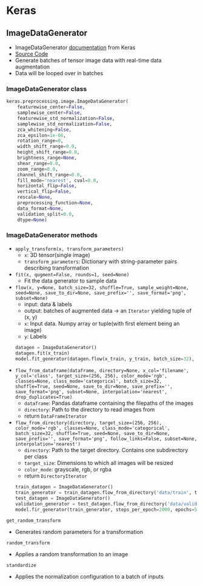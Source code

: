 # Keras
## ImageDataGenerator
- ImageDataGenerator [documentation](https://keras.io/preprocessing/image/) from Keras
- [Source Code](https://github.com/keras-team/keras/blob/master/keras/preprocessing/image.py)
- Generate batches of tensor image data with real-time data augmentation
- Data will be looped over in batches
### ImageDataGenerator class
```python
keras.preprocessing.image.ImageDataGenerator(
    featurewise_center=False,
    samplewise_center=False,
    featurewise_std_normalization=False,
    samplewise_std_normalization=False,
    zca_whitening=False,
    zca_epsilon=1e-06,
    rotation_range=0,
    width_shift_range=0.0,
    height_shift_range=0.0,
    brightness_range=None,
    shear_range=0.0,
    zoom_range=0.0,
    channel_shift_range=0.0,
    fill_mode='nearest', cval=0.0,
    horizontal_flip=False,
    vertical_flip=False,
    rescale=None,
    preprocessing_function=None,
    data_format=None,
    validation_split=0.0,
    dtype=None)
```

### ImageDataGenerator methods
- `apply_transform(x, transform_parameters)`
    - `x`: 3D tensor(single image)
    - `transform_parameters`: Dictionary with string-parameter pairs describing transformation
- `fit(x, qugment=False, rounds=1, seed=None)`
    - Fit the data generator to sample data
- `flow(x, y=None, batch_size=32, shuffle=True, sample_weight=None, seed=None, save_to_dir=None, save_prefix='', save_format='png', subset=None)`
    - input: data & labels
    - output: batches of augmented data -> an `Iterator` yielding tuple of (x, y)
    - `x`: Input data. Numpy array or tuple(with first element being an image)
    - `y`: Labels
    ```python
    datagen = ImageDataGenerator()
    datagen.fit(x_train)
    model.fit_generator(datagen.flow(x_train, y_train, batch_size=32), steps_per_epoch=len(x_train) / batch_size, epochs=epochs)
    ```
- `flow_from_dataframe(dataframe, directory=None, x_col='filename', y_col='class', target_size=(256, 256), color_mode='rgb', classes=None, class_mode='categorical', batch_size=32, shuffle=True, seed=None, save_to_dir=None, save_prefix='', save_format='png', subset=None, interpolation='nearest', drop_duplicates=True)`
    - `dataframe`: Pandas dataframe containing the filepaths of the images
    - `directory`: Path to the directory to read images from
    - return `DataFrameIterator`
- `flow_from_directory(directory, target_size=(256, 256), color_mode='rgb', classes=None, class_mode='categorical', batch_size=32, shuffle=True, seed=None, save_to_dir=None, save_prefix='', save_format='png', follow_links=False, subset=None, interpolation='nearest')`
    - `directory`: Path to the target directory. Contains one subdirectory per class
    - `target_size`: Dimensions to which all images will be resized
    - `color_mode`: grayscale, rgb, or rgba
    - return `DirectoryIterator`
    ```python
    train_datagen = ImageDataGenerator()
    train_generator = train_datagen.flow_from_directory('data/train', target_size=(150, 150), batch_size=32, class_mode='binary')
    test_datagen = ImageDataGenerator()
    validation_generator = test_datagen.flow_from_directory('data/validation', target_size=(150, 150), batch_size=32, class_mode='binary')
    model.fir_generator(train_generator, steps_per_epoch=2000, epochs=50, validation_data=validation_generator, validation_steps=800)
    ```
`get_random_transform`
- Generates random parameters for a transformation

`random_transform`
- Applies a random transformation to an image

`standardize`
- Applies the normalization configuration to a batch of inputs
